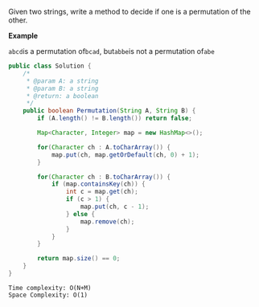 Given two strings, write a method to decide if one is a permutation of the other.

**Example**

`abcd`is a permutation of`bcad`, but`abbe`is not a permutation of`abe`

```java
public class Solution {
    /*
     * @param A: a string
     * @param B: a string
     * @return: a boolean
     */
    public boolean Permutation(String A, String B) {
        if (A.length() != B.length()) return false;

        Map<Character, Integer> map = new HashMap<>();

        for(Character ch : A.toCharArray()) {
            map.put(ch, map.getOrDefault(ch, 0) + 1);
        }

        for(Character ch : B.toCharArray()) {
            if (map.containsKey(ch)) {
                int c = map.get(ch);
                if (c > 1) {
                    map.put(ch, c - 1);
                } else {
                    map.remove(ch);
                }
            }
        }

        return map.size() == 0;
    }
}
```

```
Time complexity: O(N+M)
Space Complexity: O(1)
```



